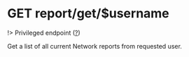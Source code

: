 # <span class="badge badge-light">GET</span> <span class="badge badge-light">report/get/$username</span>

!> Privileged endpoint ([?](privileged.md))

Get a list of all current Network reports from requested user.

